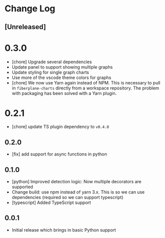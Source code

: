 # Change Log

## [Unreleased]

# 0.3.0
- [chore] Upgrade several dependencies
- Update panel to support showing multiple graphs
- Update styling for single graph charts
- Use more of the vscode theme colors for graphs
- [chore] We now use Yarn again instead of NPM. This is necessary to pull in
  `fiberplane-charts` directly from a workspace repository. The problem with
  packaging has been solved with a Yarn plugin.

# 0.2.1

- [chore] update TS plugin dependency to `v0.4.0`

## 0.2.0

- [fix] add support for async functions in python
## 0.1.0

- [python] Improved detection logic: Now multiple decorators are supported
- Change build: use npm instead of yarn 3.x. This is so we can use dependencies
  (required so we can support typescript)
- [typescript] Added TypeScript support

## 0.0.1

- Initial release which brings in basic Python support
